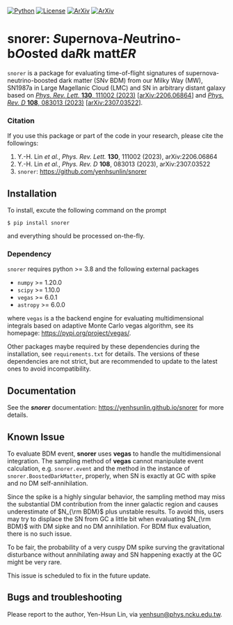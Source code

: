 <a href = "https://python.org" target = "_blank">![Python](https://img.shields.io/badge/python-3.8-blue.svg)</a>
<a href = "https://choosealicense.com/licenses/gpl-3.0/"  target = "_blank">![License](https://img.shields.io/badge/License-GPL_3.0-blue.svg)</a>
<a href = "https://arxiv.org/abs/2206.06864"  target = "_blank">![ArXiv](https://img.shields.io/badge/arXiv-2206.06864-yellowgreen.svg)</a>
<a href = "https://arxiv.org/abs/2307.03522"  target = "_blank">![ArXiv](https://img.shields.io/badge/arXiv-2307.03522-yellowgreen.svg)</a>

# snorer: *S*upernova-*N*eutrino-b*O*osted da*R*k matt*ER*


`snorer` is a package for evaluating time-of-flight signatures of supernova-neutrino-boosted dark matter (SN*ν* BDM) from our Milky Way (MW), SN1987a in Large Magellanic Cloud (LMC) and SN in arbitrary distant galaxy based on
<a href = "https://doi.org/10.1103/PhysRevLett.130.111002" target = "_blank">*Phys. Rev. Lett.* **130**, 111002 (2023)</a> [<a href = "https://arxiv.org/abs/2206.06864" target = "_blank">arXiv:2206.06864</a>]
and
<a href = "https://doi.org/10.1103/PhysRevD.108.083013" target = "_blank">*Phys. Rev. D* **108**, 083013 (2023)</a>
[<a href = "https://arxiv.org/abs/2307.03522" target = "_blank">arXiv:2307.03522</a>].

### Citation

If you use this package or part of the code in your research, please cite the followings:

1. Y.-H. Lin *et al.*, *Phys. Rev. Lett.* **130**, 111002 (2023), arXiv:2206.06864
2. Y.-H. Lin *et al.*, *Phys. Rev. D* **108**, 083013 (2023), arXiv:2307.03522
3. `snorer`: https://github.com/yenhsunlin/snorer


## Installation

To install, excute the following command on the prompt

    $ pip install snorer

and everything should be processed on-the-fly.

### Dependency

`snorer` requires python >= 3.8 and the following external packages

- `numpy` >= 1.20.0
- `scipy` >= 1.10.0
- `vegas` >= 6.0.1
- `astropy` >= 6.0.0

where `vegas` is a the backend engine for evaluating multidimensional integrals based on adaptive Monte Carlo vegas algorithm, see its homepage: <a heref = "https://pypi.org/project/vegas/" target = "_blank">https://pypi.org/project/vegas/</a>.

Other packages maybe required by these dependencies during the installation, see `requirements.txt` for details.
The versions of these dependencies are not strict, but are recommended to update to the latest ones to avoid incompatibility.

## Documentation

See the ***snorer*** documentation: <a heref = "https://yenhsunlin.github.io/snorer" target = "_blank">https://yenhsunlin.github.io/snorer</a> for more details.

## Known Issue

To evaluate BDM event, **snorer** uses **vegas** to handle the multidimensional integration.
The sampling method of **vegas** cannot manipulate event calculation, e.g. `snorer.event` and the method in the instance of `snorer.BoostedDarkMatter`, properly, when SN is exactly at GC with spike and no DM self-annihilation.

Since the spike is a highly singular behavior, the sampling method may miss the substantial DM contribution from the inner galactic region and causes underestimate of $N_{\rm BDM}$ plus unstable results. 
To avoid this, users may try to displace the SN from GC a little bit when evaluating $N_{\rm BDM}$ with DM sipke and no DM annihilation.
For BDM flux evaluation, there is no such issue.

To be fair, the probability of a very cuspy DM spike surving the gravitational disturbance without annihilating away and SN happening exactly at the GC might be very rare.

This issue is scheduled to fix in the future update.

## Bugs and troubleshooting

Please report to the author, Yen-Hsun Lin, via [yenhsun@phys.ncku.edu.tw](mailto:yenhsun@phys.ncku.edu.tw).

